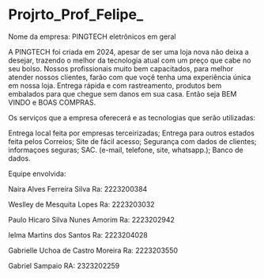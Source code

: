 # Projrto_Prof_Felipe_

Nome da empresa:
PINGTECH
eletrônicos em geral

A PINGTECH foi criada em 2024, apesar de ser uma loja nova não deixa a desejar, trazendo o melhor da tecnologia atual com um preço que cabe no seu bolso.
Nossos profissionais muito bem capacitados, para melhor atender nossos clientes, farão com que voçê tenha uma experiência única em nossa loja. Entrega rápida e com rastreamento, produtos bem embalados para que chegue sem danos em sua casa. Então seja BEM VINDO e BOAS COMPRAS.

Os serviços que a empresa oferecerá e as tecnologias que serão utilizadas:

Entrega local feita por empresas terceirizadas;
Entrega para outros estados feita pelos Correios;
Site de fácil acesso;
Segurança com dados de clientes;
informaçoes seguras;
SAC. (e-mail, telefone, site, whatsapp.);
Banco de dados.

Equipe envolvida:

Naira Alves Ferreira Silva
Ra: 2223200384

Weslley de Mesquita Lopes
Ra: 2223203032

Paulo Hicaro Silva Nunes Amorim
Ra: 2223202942

Ielma Martins dos Santos
Ra: 2223204028

Gabrielle Uchoa de Castro Moreira 
Ra: 2223203550

Gabriel Sampaio
RA: 2323202259
